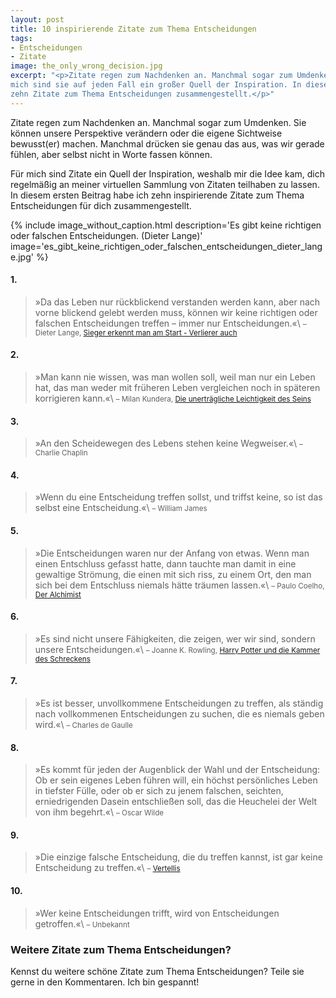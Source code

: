 ```yaml
---
layout: post
title: 10 inspirierende Zitate zum Thema Entscheidungen
tags:
- Entscheidungen
- Zitate
image: the_only_wrong_decision.jpg
excerpt: "<p>Zitate regen zum Nachdenken an. Manchmal sogar zum Umdenken. Für
mich sind sie auf jeden Fall ein großer Quell der Inspiration. In diesem Artikel habe ich dir
zehn Zitate zum Thema Entscheidungen zusammengestellt.</p>"
---
```


Zitate regen zum Nachdenken an. Manchmal sogar zum Umdenken. Sie können unsere
Perspektive verändern oder die eigene Sichtweise bewusst(er) machen. Manchmal
drücken sie genau das aus, was wir gerade fühlen, aber selbst nicht in Worte
fassen können.

Für mich sind Zitate ein Quell der Inspiration, weshalb mir die Idee kam, dich
regelmäßig an meiner virtuellen Sammlung von Zitaten teilhaben zu lassen. In
diesem ersten Beitrag habe ich zehn inspirierende Zitate zum Thema
Entscheidungen für dich zusammengestellt.

{% include image_without_caption.html
  description='Es gibt keine richtigen oder falschen Entscheidungen. (Dieter Lange)'
  image='es_gibt_keine_richtigen_oder_falschen_entscheidungen_dieter_lange.jpg'
%}

#### 1.

>»Da das Leben nur rückblickend verstanden werden kann, aber nach vorne blickend
gelebt werden muss, können wir keine richtigen oder falschen Entscheidungen
treffen – immer nur Entscheidungen.«\\
<small>– Dieter Lange, <a href="https://www.ullstein-buchverlage.de/nc/buch/details/sieger-erkennt-man-am-start-verlierer-auch-9783430200882.html" target="_blank">Sieger erkennt man am Start - Verlierer auch</a></small>

#### 2.

>»Man kann nie wissen, was man wollen soll, weil man nur ein Leben hat, das man
weder mit früheren Leben vergleichen noch in späteren korrigieren kann.«\\
<small>– Milan Kundera, <a href="https://www.fischerverlage.de/buch/milan-kundera-die-unertraegliche-leichtigkeit-des-seins-9783596510979" target="_blank">Die unerträgliche Leichtigkeit des Seins</a></small>

#### 3.

>»An den Scheidewegen des Lebens stehen keine Wegweiser.«\\
<small>– Charlie Chaplin</small>

#### 4.

>»Wenn du eine Entscheidung treffen sollst, und triffst keine, so ist das selbst
eine Entscheidung.«\\
<small>– William James</small>

#### 5.

>»Die Entscheidungen waren nur der Anfang von etwas. Wenn man einen Entschluss
gefasst hatte, dann tauchte man damit in eine gewaltige Strömung, die einen mit
sich riss, zu einem Ort, den man sich bei dem Entschluss niemals hätte träumen
lassen.«\\
<small>– Paulo Coelho, <a href="https://www.diogenes.ch/leser/titel/paulo-coelho/der-alchimist-9783257061260.html" target="_blank">Der Alchimist</a></small>

#### 6.

>»Es sind nicht unsere Fähigkeiten, die zeigen, wer wir sind, sondern unsere
Entscheidungen.«\\
<small>– Joanne K. Rowling, <a href="https://www.carlsen.de/taschenbuch/harry-potter-und-die-kammer-des-schreckens-harry-potter-2/19645" target="_blank">Harry Potter und die Kammer des Schreckens</a></small>

#### 7.

>»Es ist besser, unvollkommene Entscheidungen zu treffen, als ständig nach
vollkommenen Entscheidungen zu suchen, die es niemals geben wird.«\\
<small>– Charles de Gaulle</small>

#### 8.

>»Es kommt für jeden der Augenblick der Wahl und der Entscheidung: Ob er sein
eigenes Leben führen will, ein höchst persönliches Leben in tiefster Fülle, oder
ob er sich zu jenem falschen, seichten, erniedrigenden Dasein entschließen soll,
das die Heuchelei der Welt von ihm begehrt.«\\
<small>– Oscar Wilde</small>

#### 9.

>»Die einzige falsche Entscheidung, die du treffen kannst, ist gar keine
Entscheidung zu treffen.«\\
<small>– <a href="https://www.instagram.com/p/B81dHYsl2m_/" target="_blank">Vertellis</a></small>

#### 10.

>»Wer keine Entscheidungen trifft, wird von Entscheidungen getroffen.«\\
<small>– Unbekannt</small>

### Weitere Zitate zum Thema Entscheidungen?

Kennst du weitere schöne Zitate zum Thema Entscheidungen? Teile sie gerne in den
Kommentaren. Ich bin gespannt!
